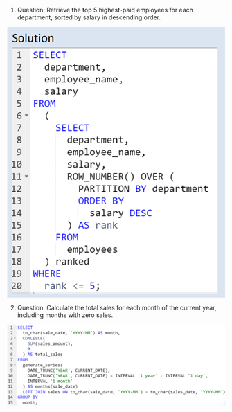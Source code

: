 1. Question: Retrieve the top 5 highest-paid employees for each department, sorted by salary in descending order.
<p align="center">
<img src="https://github.com/phuongpham011195/10_advanced_SQL_queries/blob/main/image/1.png" width="600" length="300" align="center"/>
</p>

2. Question: Calculate the total sales for each month of the current year, including months with zero sales.
<p align="center">
<img src="https://github.com/phuongpham011195/10_advanced_SQL_queries/blob/main/image/2.png" width="600" length="300" align="center"/>
</p>
